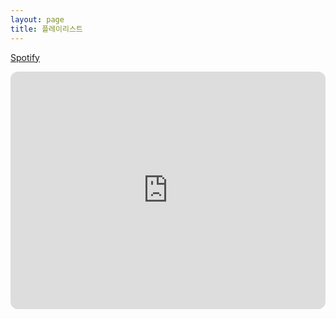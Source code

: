 ```yaml
---
layout: page
title: 플레이리스트
---
```


[Spotify](https://open.spotify.com/playlist/0qtS3peYAq36gE0JQ7SBoT?si=c89ffe3cb23848ca)
<iframe style="border-radius:12px" src="https://open.spotify.com/embed/playlist/0qtS3peYAq36gE0JQ7SBoT?utm_source=generator&theme=0" width="100%" height="380" frameBorder="0" allowfullscreen="" allow="autoplay; clipboard-write; encrypted-media; fullscreen; picture-in-picture" loading="lazy"></iframe>
